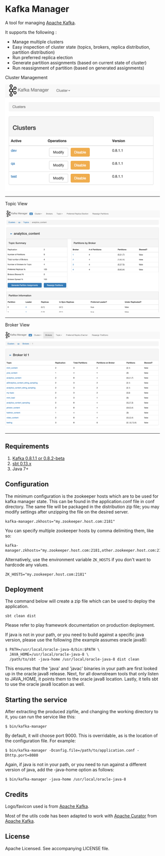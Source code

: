 Kafka Manager
=============

A tool for managing [Apache Kafka](http://kafka.apache.org).

It supports the following :

 - Manage multiple clusters
 - Easy inspection of cluster state (topics, brokers, replica distribution, partition distribution)
 - Run preferred replica election
 - Generate partition assignments (based on current state of cluster)
 - Run reassignment of partition (based on generated assignments)

Cluster Management

![cluster](/img/cluster.png)

***

Topic View

![topic](/img/topic.png)

***

Broker View

![broker](/img/broker.png)

***

Requirements
------------

1. [Kafka 0.8.1.1 or 0.8.2-beta](http://kafka.apache.org/downloads.html)
2. [sbt 0.13.x](http://www.scala-sbt.org/download.html)
3. Java 7+

Configuration
-------------

The minimum configuration is the zookeeper hosts which are to be used for kafka manager state.
This can be found in the application.conf file in conf directory.  The same file will be packaged
in the distribution zip file; you may modify settings after unzipping the file on the desired server.

    kafka-manager.zkhosts="my.zookeeper.host.com:2181"

You can specify multiple zookeeper hosts by comma delimiting them, like so:

    kafka-manager.zkhosts="my.zookeeper.host.com:2181,other.zookeeper.host.com:2181"

Alternatively, use the environment variable `ZK_HOSTS` if you don't want to hardcode any values.

    ZK_HOSTS="my.zookeeper.host.com:2181"

Deployment
----------

The command below will create a zip file which can be used to deploy the application.

    sbt clean dist

Please refer to play framework documentation on production deployment.

If java is not in your path, or you need to build against a specific java version,
please use the following (the example assumes oracle java8):

    $ PATH=/usr/local/oracle-java-8/bin:$PATH \
      JAVA_HOME=/usr/local/oracle-java-8 \
      /path/to/sbt -java-home /usr/local/oracle-java-8 dist clean

This ensures that the 'java' and 'javac' binaries in your path are first looked up in the
oracle java8 release. Next, for all downstream tools that only listen to JAVA_HOME, it points
them to the oracle java8 location. Lastly, it tells sbt to use the oracle java8 location as
well.

Starting the service
--------------------

After extracting the produced zipfile, and changing the working directory to it, you can
run the service like this:

    $ bin/kafka-manager

By default, it will choose port 9000. This is overridable, as is the location of the
configuration file. For example:

    $ bin/kafka-manager -Dconfig.file=/path/to/application.conf -Dhttp.port=8080

Again, if java is not in your path, or you need to run against a different version of java,
add the -java-home option as follows:

    $ bin/kafka-manager -java-home /usr/local/oracle-java-8

Credits
-------

Logo/favicon used is from [Apache Kafka](http://kafka.apache.org).

Most of the utils code has been adapted to work with [Apache Curator](http://curator.apache.org) from [Apache Kafka](http://kafka.apache.org).


License
-------

Apache Licensed. See accompanying LICENSE file.

